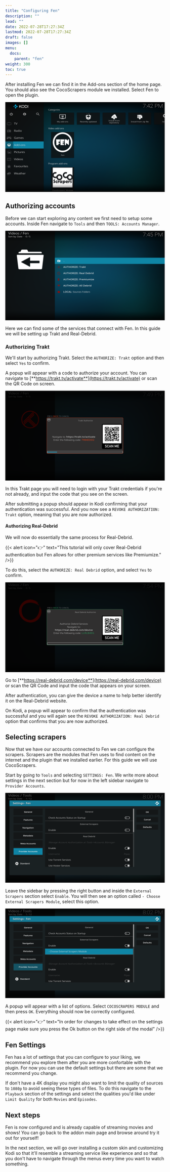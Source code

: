 ```yaml
---
title: "Configuring Fen"
description: ""
lead: ""
date: 2022-07-28T17:27:34Z
lastmod: 2022-07-28T17:27:34Z
draft: false
images: []
menu:
  docs:
    parent: "fen"
weight: 300
toc: true
---
```


After installing Fen we can find it in the Add-ons section of the home page. You should also see the CocoScrapers module we installed. Select Fen to open the plugin.

![Kodi start addons section](kodi-start-addons.png)

## Authorizing accounts

Before we can start exploring any content we first need to setup some accounts. Inside Fen navigate to `Tools` and then `TOOLS: Accounts Manager`.

![Fen accounts manager](fen-accounts-manager.png)

Here we can find some of the services that connect with Fen. In this guide we will be setting up Trakt and Real-Debrid.

### Authorizing Trakt

We'll start by authorizing Trakt. Select the `AUTHORIZE: Trakt` option and then select `Yes` to confirm.

A popup will appear with a code to authorize your account. You can navigate to [**https://trakt.tv/activate**](https://trakt.tv/activate) or scan the QR Code on screen.

![Authorize trakt popup](authorize-trakt.png)

In this Trakt page you will need to login with your Trakt credentials if you're not already, and input the code that you see on the screen.

After submitting a popup should appear in Kodi confirming that your authentication was successful. And you now see a `REVOKE AUTHORIZATION: Trakt` option, meaning that you are now authorized.

#### Authorizing Real-Debrid

We will now do essentially the same process for Real-Debrid.

{{< alert icon="👉" text="This tutorial will only cover Real-Debrid authentication but Fen allows for other premium services like Premiumize." />}}

To do this, select the `AUTHORIZE: Real Debrid` option, and select `Yes` to confirm.

![Authorize real debrid](authorize-real-debrid.png)

Go to [**https://real-debrid.com/device**](https://real-debrid.com/device) or scan the QR Code and input the code that appears on your screen.

After authentication, you can give the device a name to help better identify it on the Real-Debrid website.

On Kodi, a popup will appear to confirm that the authentication was successful and you will again see the `REVOKE AUTHORIZATION: Real Debrid` option that confirms that you are now authorized.

## Selecting scrapers

Now that we have our accounts connected to Fen we can configure the scrapers. Scrapers are the modules that Fen uses to find content on the internet and the plugin that we installed earlier. For this guide we will use CocoScrapers.

Start by going to `Tools` and selecting `SETTINGS: Fen`. We write more about settings in the next section but for now in the left sidebar navigate to `Provider Accounts`.

![Fen Provider Accounts](provider-accounts.png)

Leave the sidebar by pressing the right button and inside the `External Scrapers` section select `Enable`. You will then see an option called `- Choose External Scrapers Module`, select this option.

![Fen External Scrapers](external-scrapers.png)

A popup will appear with a list of options. Select `COCOSCRAPERS MODULE` and then press `OK`. Everything should now be correctly configured.

{{< alert icon="👉" text="In order for changes to take effect on the settings page make sure you press the Ok button on the right side of the modal" />}}

## Fen Settings

Fen has a lot of settings that you can configure to your liking, we recommend you explore them after you are more confortable with the plugin. For now you can use the default settings but there are some that we recommend you change.

<!-- While on the Fen Settings you can also go to `Metadata` and toggle `Enable Extra Art`. This will populate widgets and screens with art from the movies and shows. -->

If don't have a 4K display you might also want to limit the quality of sources to `1080p` to avoid seeing these types of files. To do this navigate to the `Playback` section of the settings and select the qualities you'd like under `Limit Quality` for both `Movies` and `Episodes`.

## Next steps

Fen is now configured and is already capable of streaming movies and shows! You can go back to the addon main page and browse around try it out for yourself!

In the next section, we will go over installing a custom skin and customizing Kodi so that it'll resemble a streaming service like experience and so that you don't have to navigate through the menus every time you want to watch something.

